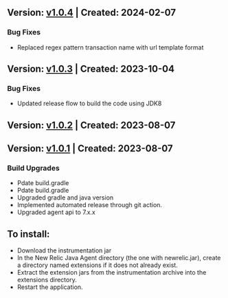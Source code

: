 ## Version: [v1.0.4](https://github.com/newrelic/newrelic-java-micronaut-http/releases/tag/v1.0.4) | Created: 2024-02-07
### Bug Fixes
- Replaced regex pattern transaction name with url template format

## Version: [v1.0.3](https://github.com/newrelic/newrelic-java-micronaut-http/releases/tag/v1.0.3) | Created: 2023-10-04
### Bug Fixes
- Updated release flow to build the code using JDK8

## Version: [v1.0.2](https://github.com/newrelic/newrelic-java-micronaut-http/releases/tag/v1.0.2) | Created: 2023-08-07


## Version: [v1.0.1](https://github.com/newrelic/newrelic-java-micronaut-http/releases/tag/v1.0.1) | Created: 2023-08-07
### Build Upgrades
- Pdate build.gradle
- Pdate build.gradle
- Upgraded gradle and java version
- Implemented automated release through git action.
- Upgraded agent api to 7.x.x



## To install:

- Download the instrumentation jar
- In the New Relic Java Agent directory (the one with newrelic.jar), create a directory named extensions if it does not already exist.
- Extract the extension jars from the instrumentation archive into the extensions directory.
- Restart the application.
